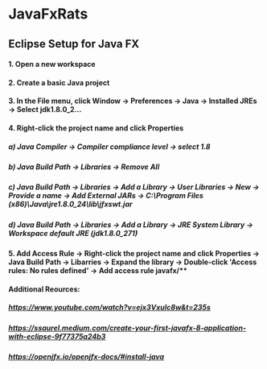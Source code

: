 # JavaFxRats
## Eclipse Setup for Java FX
#### 1. Open a new workspace
#### 2. Create a basic Java project
#### 3. In the File menu, click Window -> Preferences -> Java -> Installed JREs -> Select jdk1.8.0_2...
#### 4. Right-click the project name and click Properties
##### a) Java Compiler -> Compiler compliance level -> select 1.8
##### b) Java Build Path -> Libraries -> Remove All
##### c) Java Build Path -> Libraries -> Add a Library -> User Libraries -> New -> Provide a name -> Add External JARs -> C:\Program Files (x86)\Java\jre1.8.0_24\lib\jfxswt.jar
##### d) Java Build Path -> Libraries -> Add a Library -> JRE System Library -> Workspace default JRE (jdk1.8.0_271)
#### 5. Add Access Rule -> Right-click the project name and click Properties -> Java Build Path -> Libarries -> Expand the library -> Double-click 'Access rules: No rules defined' -> Add access rule javafx/**
#### Additional Reources:
##### https://www.youtube.com/watch?v=ejx3VxuIc8w&t=235s
##### https://ssaurel.medium.com/create-your-first-javafx-8-application-with-eclipse-9f77375a24b3
##### https://openjfx.io/openjfx-docs/#install-java
